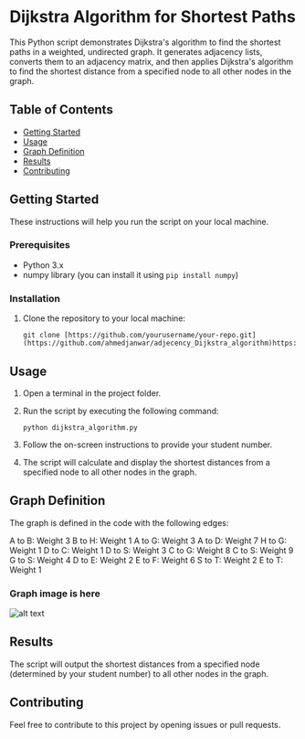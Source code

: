 # Dijkstra Algorithm for Shortest Paths

This Python script demonstrates Dijkstra's algorithm to find the shortest paths in a weighted, undirected graph. It generates adjacency lists, converts them to an adjacency matrix, and then applies Dijkstra's algorithm to find the shortest distance from a specified node to all other nodes in the graph.

## Table of Contents
- [Getting Started](#getting-started)
- [Usage](#usage)
- [Graph Definition](#graph-definition)
- [Results](#results)
- [Contributing](#contributing)

## Getting Started

These instructions will help you run the script on your local machine.

### Prerequisites

- Python 3.x
- numpy library (you can install it using `pip install numpy`)

### Installation

1. Clone the repository to your local machine:

   ```shell
   git clone [https://github.com/yourusername/your-repo.git](https://github.com/ahmedjanwar/adjecency_Dijkstra_algorithm)https://github.com/ahmedjanwar/adjecency_Dijkstra_algorithm```

## Usage

1. Open a terminal in the project folder.

2. Run the script by executing the following command:
   
   ```python dijkstra_algorithm.py```
3. Follow the on-screen instructions to provide your student number.

4. The script will calculate and display the shortest distances from a specified node to all other nodes in the graph.

## Graph Definition
The graph is defined in the code with the following edges:

A to B: Weight 3
B to H: Weight 1
A to G: Weight 3
A to D: Weight 7
H to G: Weight 1
D to C: Weight 1
D to S: Weight 3
C to G: Weight 8
C to S: Weight 9
G to S: Weight 4
D to E: Weight 2
E to F: Weight 6
S to T: Weight 2
E to T: Weight 1

### Graph image is here
![alt text](https://github.com/ahmedjanwar/adjecency_Dijkstra_algorithm/blob/main/djikstra.png)

## Results

The script will output the shortest distances from a specified node (determined by your student number) to all other nodes in the graph.

## Contributing
Feel free to contribute to this project by opening issues or pull requests.


